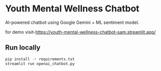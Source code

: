 # Youth Mental Wellness Chatbot
AI-powered chatbot using Google Gemini + ML sentiment model.

for demo visit-https://youth-mental-wellness-chatbot-sam.streamlit.app/

## Run locally
```bash
pip install -r requirements.txt
streamlit run openai_chatbot.py
